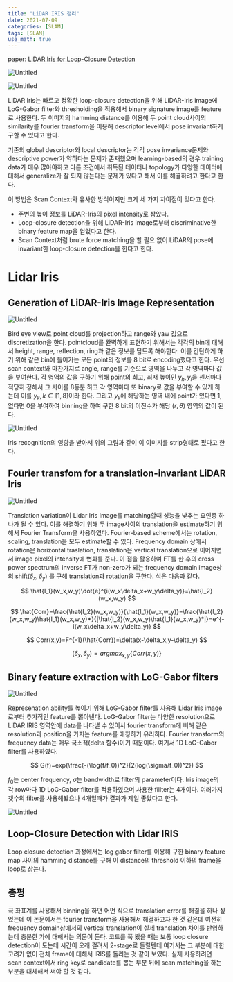 ```yaml
---
title: "LiDAR IRIS 정리"
date: 2021-07-09
categories: [SLAM]
tags: [SLAM]
use_math: true
---
```


paper: [LiDAR Iris for Loop-Closure Detection](https://arxiv.org/pdf/1912.03825.pdf)

![Untitled](../../assets/img/LiDAR%20IRIS%206be479f97b9b40eb8dc266783376cda1/Untitled.png)

![Untitled](../../assets/img/LiDAR%20IRIS%206be479f97b9b40eb8dc266783376cda1/Untitled%201.png)

LiDAR Iris는 빠르고 정확한 loop-closure detection을 위해 LiDAR-Iris image에 LoG-Gabor filter와 thresholding을 적용해서 binary signature image를 feature로 사용한다. 두 이미지의 hamming distance를 이용해 두 point cloud사이의 similarity를 fourier transform을 이용해 descriptor level에서  pose invariant하게 구할 수 있다고 한다.

기존의 global descriptor와 local descriptor는 각각 pose invariance문제와 descriptive power가 약하다는 문제가 존재했으며 learning-based의 경우 training data가 매우 많아야하고 다른 조건에서 취득된 데이터나 topology가 다양한 데이터에 대해서 generalize가 잘 되지 않는다는 문제가 있다고 해서 이를 해결하려고 한다고 한다.

이 방법은 Scan Context와 유사한 방식이지만 크게 세 가지 차이점이 있다고 한다.

- 주변의 높이 정보를 LiDAR-Iris의 pixel intensity로 삼았다.
- Loop-closure detection을 위해 LiDAR-Iris image로부터 discriminative한 binary feature map을 얻었다고 한다.
- Scan Context처럼 brute force matching을 할 필요 없이 LiDAR의 pose에 invariant한 loop-closure detection을 한다고 한다.

# Lidar Iris

## Generation of LiDAR-Iris Image Representation

![Untitled](../../assets/img/LiDAR%20IRIS%206be479f97b9b40eb8dc266783376cda1/Untitled%202.png)

Bird eye view로 point cloud를 projection하고 range와 yaw 값으로 discretization을 한다. pointcloud를 완벽하게 표현하기 위해서는 각각의 bin에 대해서 height, range, reflection, ring과 같은 정보를 담도록 해야한다. 이를 간단하게 하기 위해 같은 bin에 들어가는 모든 point의 정보를 8 bit로 encoding했다고 한다. 우선 scan context와 마찬가지로 angle, range를 기준으로 영역을 나누고 각 영역마다 값을 부여한다. 각 영역의 값을 구하기 위해 point의 최고, 최저 높이인 $y_h,y_l$을 센서마다 적당히 정해서 그 사이를 8등분 하고 각 영역마다 또 binary로 값을 부여할 수 있게 하는데 이를 $y_k, k\in[1, 8]$이라 한다. 그리고 $y_k$에 해당하는 영역 내에 point가 있다면 1, 없다면 0을 부여하여 binning을 하여 구한 8 bit의 이진수가 해당 $(r,\theta)$ 영역의 값이 된다. 

![Untitled](../../assets/img/LiDAR%20IRIS%206be479f97b9b40eb8dc266783376cda1/Untitled%203.png)

Iris recognition의 영향을 받아서 위의 그림과 같이 이 이미지를 strip형태로 폈다고 한다.

## Fourier transfom for a translation-invariant LiDAR Iris

![Untitled](../../assets/img/LiDAR%20IRIS%206be479f97b9b40eb8dc266783376cda1/Untitled%204.png)

Translation variation이 Lidar Iris Image를 matching할때 성능을 낮추는 요인중 하나가 될 수 있다. 이를 해결하기 위해 두 image사이의 translation을 estimate하기 위해서 Fourier Transform을 사용하였다. Fourier-based scheme에서는 rotation, scaling, translation을 모두 estimate할 수 있다. Frequency domain 상에서 rotation은 horizontal traslation, translation은 vertical translation으로 이어지면서 image pixel의 intensity에 변화를 준다. 이 점을 활용하여 FT를 한 후의 cross power spectrum의 inverse FT가 non-zero가 되는 frequency domain image상의 shift$(\delta_x, \delta_y)$ 를 구해 translation과 rotation을 구한다. 식은 다음과 같다.

$$
\hat{I_1}(w_x,w_y)\dot{e}^{i(w_x\delta_x+w_y\delta_y)}=\hat{I_2}(w_x,w_y)
$$

$$
\hat{Corr}=\frac{\hat{I_2}(w_x,w_y)}{\hat{I_1}(w_x,w_y)}=\frac{\hat{I_2}(w_x,w_y)\hat{I_1}(w_x,w_y)*}{|\hat{I_2}(w_x,w_y)\hat{I_1}(w_x,w_y)*|}=e^{-i(w_x\delta_x+w_y\delta_y)}
$$

$$
Corr(x,y)=F^{-1}(\hat{Corr})=\delta(x-\delta_x,y-\delta_y)
$$

$$
(\delta_x,\delta_y)=argmax_{x,y}\{Corr(x,y)\}
$$

## Binary feature extraction with LoG-Gabor filters

![Untitled](../../assets/img/LiDAR%20IRIS%206be479f97b9b40eb8dc266783376cda1/Untitled%205.png)

Represenation ability를 높이기 위해 LoG-Gabor filter를 사용해 Lidar Iris image로부터 추가적인 feature를 뽑아낸다. LoG-Gabor filter는 다양한 resolution으로 LiDAR IRIS 영역안에 data를 나타낼 수 있어서 fourier transform에 비해 같은 resolution과 position을 가지는 feature를 매칭하기 유리하다. Fourier transform의 frequency data는 매우 국소적(delta 함수)이기 때문이다. 여기서 1D LoG-Gabor filter를 사용하였다.

$$
G(f)=exp(\frac{-(\log(f/f_0))^2}{2(log(\sigma/f_0))^2})
$$

$f_0$는 center frequency, $\sigma$는 bandwidth로 filter의 parameter이다. Iris image의 각 row마다 1D LoG-Gabor filter를 적용하였으며 사용한 fillter는 4개이다. 여러가지 갯수의 filter를 사용해봤으나 4개일때가 결과가 제일 좋았다고 한다.

![Untitled](../../assets/img/LiDAR%20IRIS%206be479f97b9b40eb8dc266783376cda1/Untitled%206.png)

## Loop-Closure Detection with Lidar IRIS

Loop closure detection 과정에서는 log gabor filter를 이용해 구한 binary feature map 사이의 hamming distance를 구해 이 distance의 threshold 이하의 frame을 loop로 삼는다.

## 총평

극 좌표계를 사용해서 binning을 하면 어떤 식으로 translation error를 해결을 하나 싶었는데 이 논문에서는 fourier transform을 사용해서 해결하고자 한 것 같은데 여전히 frequency domain상에서의 vertical translation이 실제 translation 차이를 반영하는데 충분한 가에 대해서는 의문이 든다. 코드를 쭉 봤을 때는 보통 loop closure detection이 도는데 시간이 오래 걸려서 2-stage로 돌릴텐데 여기서는 그 부분에 대한 고려가 없이 전체 frame에 대해서 IRIS를 돌리는 것 같아 보였다. 실제 사용하려면 scan context에서 ring key로 candidate를 뽑는 부분 뒤에 scan matching을 하는 부분을 대체해서 써야 할 것 같다.